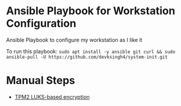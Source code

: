 # Ansible Playbook for Workstation Configuration
Ansible Playbook to configure my workstation as I like it

To run this playbook: 
`sudo apt install -y ansible git curl && sudo ansible-pull -U https://github.com/devksingh4/system-init.git`

# Manual Steps
* [TPM2 LUKS-based encryption](https://run.tournament.org.il/ubuntu-20-04-and-tpm2-encrypted-system-disk/)